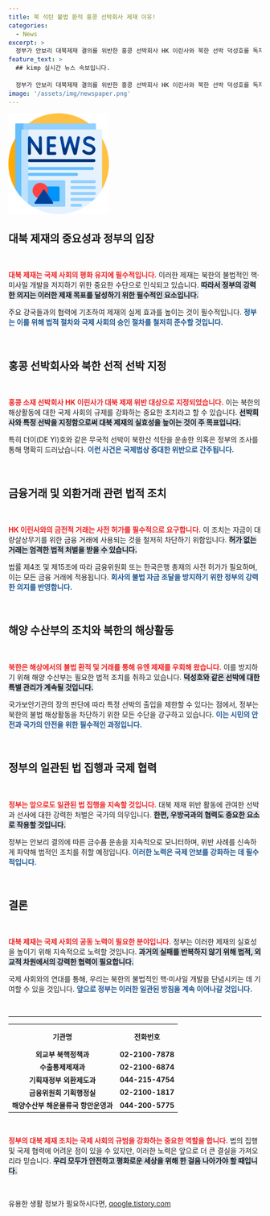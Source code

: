 ```yaml
---
title: 북 석탄 불법 환적 홍콩 선박회사 제재 이유!
categories:
  - News
excerpt: >
  정부가 안보리 대북제재 결의를 위반한 홍콩 선박회사 HK 이린사와 북한 선박 덕성호를 독자 제재 대상으로 지정했다. 이는 북한의 불법 해상활동을 차단하겠다는 강력한 의지를 반영한 조치로, 향후 법 집행을 더욱 강화할 예정이다.
feature_text: >
  ## kimp 실시간 뉴스 속보입니다.

  정부가 안보리 대북제재 결의를 위반한 홍콩 선박회사 HK 이린사와 북한 선박 덕성호를 독자 제재 대상으로 지정했다. 이는 북한의 불법 해상활동을 차단하겠다는 강력한 의지를 반영한 조치로, 향후 법 집행을 더욱 강화할 예정이다.
image: '/assets/img/newspaper.png'
---
```


<p><img src="/assets/img/newspaper.png" alt="kimplant 속보" /></p>

<h2 data-ke-size="size26">대북 제재의 중요성과 정부의 입장</h2>

<p data-ke-size="size16">&nbsp;</p>

<p><b><span style="color: #ee2323;">대북 제재는 국제 사회의 평화 유지에 필수적입니다.</span></b> 이러한 제재는 북한의 불법적인 핵·미사일 개발을 저지하기 위한 중요한 수단으로 인식되고 있습니다. <b><span style="background-color: #21538527;">따라서 정부의 강력한 의지는 이러한 제재 목표를 달성하기 위한 필수적인 요소입니다.</span></b> </p>

<p>주요 강국들과의 협력에 기초하여 제재의 실제 효과를 높이는 것이 필수적입니다. <b><span style="color: #1a5490;">정부는 이를 위해 법적 절차와 국제 사회의 승인 절차를 철저히 준수할 것입니다.</span></b> </p>

<p data-ke-size="size16">&nbsp;</p>

<h2 data-ke-size="size26">홍콩 선박회사와 북한 선적 선박 지정</h2>

<p data-ke-size="size16">&nbsp;</p>

<p><b><span style="color: #ee2323;">홍콩 소재 선박회사 HK 이린사가 대북 제재 위반 대상으로 지정되었습니다.</span></b> 이는 북한의 해상활동에 대한 국제 사회의 규제를 강화하는 중요한 조치라고 할 수 있습니다. <b><span style="background-color: #21538527;">선박회사와 특정 선박을 지정함으로써 대북 제재의 실효성을 높이는 것이 주 목표입니다.</span></b></p>

<p>특히 더이(DE YI)호와 같은 무국적 선박이 북한산 석탄을 운송한 의혹은 정부의 조사를 통해 명확히 드러났습니다. <b><span style="color: #1a5490;">이런 사건은 국제법상 중대한 위반으로 간주됩니다.</span></b> </p>

<p data-ke-size="size16">&nbsp;</p>

<h2 data-ke-size="size26">금융거래 및 외환거래 관련 법적 조치</h2>

<p data-ke-size="size16">&nbsp;</p>

<p><b><span style="color: #ee2323;">HK 이린사와의 금전적 거래는 사전 허가를 필수적으로 요구합니다.</span></b> 이 조치는 자금이 대량살상무기를 위한 금융 거래에 사용되는 것을 철저히 차단하기 위함입니다. <b><span style="background-color: #21538527;">허가 없는 거래는 엄격한 법적 처벌을 받을 수 있습니다.</span></b></p>

<p>법률 제4조 및 제15조에 따라 금융위원회 또는 한국은행 총재의 사전 허가가 필요하며, 이는 모든 금융 거래에 적용됩니다. <b><span style="color: #1a5490;">회사의 불법 자금 조달을 방지하기 위한 정부의 강력한 의지를 반영합니다.</span></b></p>

<p data-ke-size="size16">&nbsp;</p>

<h2 data-ke-size="size26">해양 수산부의 조치와 북한의 해상활동</h2>

<p data-ke-size="size16">&nbsp;</p>

<p><b><span style="color: #ee2323;">북한은 해상에서의 불법 환적 및 거래를 통해 유엔 제재를 우회해 왔습니다.</span></b> 이를 방지하기 위해 해양 수산부는 필요한 법적 조치를 취하고 있습니다. <b><span style="background-color: #21538527;">덕성호와 같은 선박에 대한 특별 관리가 계속될 것입니다.</span></b></p>

<p>국가보안기관의 장의 판단에 따라 특정 선박의 출입을 제한할 수 있다는 점에서, 정부는 북한의 불법 해상활동을 차단하기 위한 모든 수단을 강구하고 있습니다. <b><span style="color: #1a5490;">이는 시민의 안전과 국가의 안전을 위한 필수적인 과정입니다.</span></b> </p>

<p data-ke-size="size16">&nbsp;</p>

<h2 data-ke-size="size26">정부의 일관된 법 집행과 국제 협력</h2>

<p data-ke-size="size16">&nbsp;</p>

<p><b><span style="color: #ee2323;">정부는 앞으로도 일관된 법 집행을 지속할 것입니다.</span></b> 대북 제재 위반 활동에 관여한 선박과 선사에 대한 강력한 처벌은 국가의 의무입니다. <b><span style="background-color: #21538527;">한편, 우방국과의 협력도 중요한 요소로 작용할 것입니다.</span></b></p>

<p>정부는 안보리 결의에 따른 금수품 운송을 지속적으로 모니터하며, 위반 사례를 신속하게 파악해 법적인 조치를 취할 예정입니다. <b><span style="color: #1a5490;">이러한 노력은 국제 안보를 강화하는 데 필수적입니다.</span></b> </p>

<p data-ke-size="size16">&nbsp;</p>

<h2 data-ke-size="size26"> 결론</h2>

<p data-ke-size="size16">&nbsp;</p>

<p><b><span style="color: #ee2323;">대북 제재는 국제 사회의 공동 노력이 필요한 분야입니다.</span></b> 정부는 이러한 제재의 실효성을 높이기 위해 지속적으로 노력할 것입니다. <b><span style="background-color: #21538527;">과거의 실패를 반복하지 않기 위해 법적, 외교적 차원에서의 강력한 협력이 필요합니다.</span></b></p>

<p>국제 사회와의 연대를 통해, 우리는 북한의 불법적인 핵·미사일 개발을 단념시키는 데 기여할 수 있을 것입니다. <b><span style="color: #1a5490;">앞으로 정부는 이러한 일관된 방침을 계속 이어나갈 것입니다.</span></b> </p>

<p data-ke-size="size16">&nbsp;</p>

<hr>

<table>
    <tr>
        <th style="text-align: center; height: 40px;"><b>기관명</b></th>
        <th style="text-align: center; height: 40px;"><b>전화번호</b></th>
    </tr>
    <tr>
        <td style="text-align: center; height: 17px;"><b>외교부 북핵정책과</b></td>
        <td style="text-align: center; height: 17px;"><b>02-2100-7878</b></td>
    </tr>
    <tr>
        <td style="text-align: center; height: 17px;"><b>수출통제제재과</b></td>
        <td style="text-align: center; height: 17px;"><b>02-2100-6874</b></td>
    </tr>
    <tr>
        <td style="text-align: center; height: 17px;"><b>기획재정부 외환제도과</b></td>
        <td style="text-align: center; height: 17px;"><b>044-215-4754</b></td>
    </tr>
    <tr>
        <td style="text-align: center; height: 17px;"><b>금융위원회 기획행정실</b></td>
        <td style="text-align: center; height: 17px;"><b>02-2100-1817</b></td>
    </tr>
    <tr>
        <td style="text-align: center; height: 17px;"><b>해양수산부 해운물류국 항만운영과</b></td>
        <td style="text-align: center; height: 17px;"><b>044-200-5775</b></td>
    </tr>
</table>

<p data-ke-size="size16">&nbsp;</p>

<p><b><span style="color: #ee2323;">정부의 대북 제재 조치는 국제 사회의 규범을 강화하는 중요한 역할을 합니다.</span></b> 법의 집행 및 국제 협력에 어려운 점이 있을 수 있지만, 이러한 노력은 앞으로 더 큰 결실을 가져오리라 믿습니다. <b><span style="background-color: #21538527;">우리 모두가 안전하고 평화로운 세상을 위해 한 걸음 나아가야 할 때입니다.</span></b> </p>

<p data-ke-size="size16">&nbsp;</p>
유용한 생활 정보가 필요하시다면, <a href="https://qoogle.tistory.com" rel="dofollow">qoogle.tistory.com</a>


